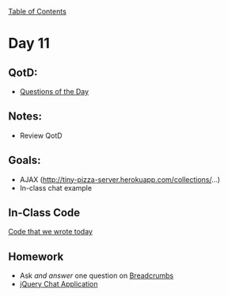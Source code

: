 [Table of Contents](/README.md)

# Day 11

## QotD:
* [Questions of the Day](http://www.classmarker.com/)

## Notes:
* Review QotD

## Goals:
* AJAX (http://tiny-pizza-server.herokuapp.com/collections/...)
* In-class chat example

## In-Class Code
[Code that we wrote today](/notes/day-11/code)

## Homework
* Ask *and answer* one question on [Breadcrumbs](http://tiy.breadcrumbsqa.com/)
* [jQuery Chat Application](https://github.com/TIY-Austin-Front-End-Engineering/jquery-chat-application)